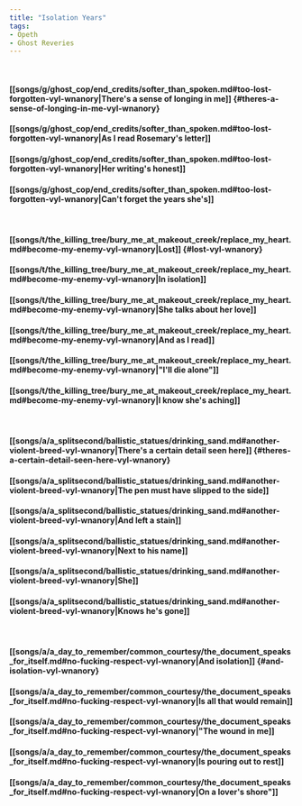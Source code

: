 ```yaml
---
title: "Isolation Years"
tags:
- Opeth
- Ghost Reveries
---
```

&nbsp;
#### [[songs/g/ghost_cop/end_credits/softer_than_spoken.md#too-lost-forgotten-vyl-wnanory|There's a sense of longing in me]] {#theres-a-sense-of-longing-in-me-vyl-wnanory}
#### [[songs/g/ghost_cop/end_credits/softer_than_spoken.md#too-lost-forgotten-vyl-wnanory|As I read Rosemary's letter]]
#### [[songs/g/ghost_cop/end_credits/softer_than_spoken.md#too-lost-forgotten-vyl-wnanory|Her writing's honest]]
#### [[songs/g/ghost_cop/end_credits/softer_than_spoken.md#too-lost-forgotten-vyl-wnanory|Can't forget the years she's]]
&nbsp;
#### [[songs/t/the_killing_tree/bury_me_at_makeout_creek/replace_my_heart.md#become-my-enemy-vyl-wnanory|Lost]] {#lost-vyl-wnanory}
#### [[songs/t/the_killing_tree/bury_me_at_makeout_creek/replace_my_heart.md#become-my-enemy-vyl-wnanory|In isolation]]
#### [[songs/t/the_killing_tree/bury_me_at_makeout_creek/replace_my_heart.md#become-my-enemy-vyl-wnanory|She talks about her love]]
#### [[songs/t/the_killing_tree/bury_me_at_makeout_creek/replace_my_heart.md#become-my-enemy-vyl-wnanory|And as I read]]
#### [[songs/t/the_killing_tree/bury_me_at_makeout_creek/replace_my_heart.md#become-my-enemy-vyl-wnanory|"I'll die alone"]]
#### [[songs/t/the_killing_tree/bury_me_at_makeout_creek/replace_my_heart.md#become-my-enemy-vyl-wnanory|I know she's aching]]
&nbsp;
#### [[songs/a/a_splitsecond/ballistic_statues/drinking_sand.md#another-violent-breed-vyl-wnanory|There's a certain detail seen here]] {#theres-a-certain-detail-seen-here-vyl-wnanory}
#### [[songs/a/a_splitsecond/ballistic_statues/drinking_sand.md#another-violent-breed-vyl-wnanory|The pen must have slipped to the side]]
#### [[songs/a/a_splitsecond/ballistic_statues/drinking_sand.md#another-violent-breed-vyl-wnanory|And left a stain]]
#### [[songs/a/a_splitsecond/ballistic_statues/drinking_sand.md#another-violent-breed-vyl-wnanory|Next to his name]]
#### [[songs/a/a_splitsecond/ballistic_statues/drinking_sand.md#another-violent-breed-vyl-wnanory|She]]
#### [[songs/a/a_splitsecond/ballistic_statues/drinking_sand.md#another-violent-breed-vyl-wnanory|Knows he's gone]]
&nbsp;
#### [[songs/a/a_day_to_remember/common_courtesy/the_document_speaks_for_itself.md#no-fucking-respect-vyl-wnanory|And isolation]] {#and-isolation-vyl-wnanory}
#### [[songs/a/a_day_to_remember/common_courtesy/the_document_speaks_for_itself.md#no-fucking-respect-vyl-wnanory|Is all that would remain]]
#### [[songs/a/a_day_to_remember/common_courtesy/the_document_speaks_for_itself.md#no-fucking-respect-vyl-wnanory|"The wound in me]]
#### [[songs/a/a_day_to_remember/common_courtesy/the_document_speaks_for_itself.md#no-fucking-respect-vyl-wnanory|Is pouring out to rest]]
#### [[songs/a/a_day_to_remember/common_courtesy/the_document_speaks_for_itself.md#no-fucking-respect-vyl-wnanory|On a lover's shore"]]
